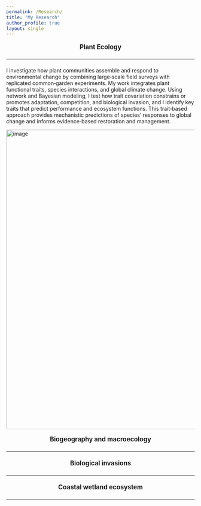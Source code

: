```yaml
---
permalink: /Research/
title: "My Research"
author_profile: true
layout: single
---
```


<div style="text-align: center; font-weight: bold; font-size: 1.2em; margin-top: 1em; margin-bottom: 0.8em;">
Plant Ecology
</div>

<hr style="border: none; border-top: 1px solid #ccc; margin: 1.5em 0;" />

I investigate how plant communities assemble and respond to environmental change by combining large‑scale field surveys with replicated common‑garden experiments. My work integrates plant functional traits, species interactions, and global climate change. Using network and Bayesian modeling, I test how trait covariation constrains or promotes adaptation, competition, and biological invasion, and I identify key traits that predict performance and ecosystem functions. This trait‑based approach provides mechanistic predictions of species’ responses to global change and informs evidence‑based restoration and management.

<img width="1200" height="800" alt="image" src="https://github.com/user-attachments/assets/e649a1fc-48cd-43fd-81c7-706855b26fc8" />

<div style="text-align: center; font-weight: bold; font-size: 1.2em; margin-top: 1em; margin-bottom: 0.8em;">
Biogeography and macroecology
</div>

<hr style="border: none; border-top: 1px solid #ccc; margin: 1.5em 0;" />

<div style="text-align: center; font-weight: bold; font-size: 1.2em; margin-top: 1em; margin-bottom: 0.8em;">
Biological invasions
</div>

<hr style="border: none; border-top: 1px solid #ccc; margin: 1.5em 0;" />

<div style="text-align: center; font-weight: bold; font-size: 1.2em; margin-top: 1em; margin-bottom: 0.8em;">
Coastal wetland ecosystem
</div>

<hr style="border: none; border-top: 1px solid #ccc; margin: 1.5em 0;" />



